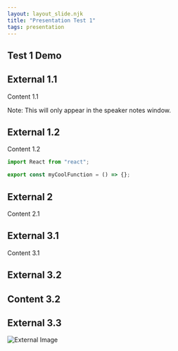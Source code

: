 ```yaml
---
layout: layout_slide.njk
title: "Presentation Test 1"
tags: presentation
---
```


<section>

# Test 1 Demo

## External 1.1

Content 1.1

<aside class="notes">Note: This will only appear in the speaker notes window.</aside>

</section>

<section>

## External 1.2

Content 1.2

```js
import React from "react";

export const myCoolFunction = () => {};
```

</section>
<section>

## External 2

Content 2.1

</section>
<section>

## External 3.1

Content 3.1

</section>

<section>

## External 3.2

## Content 3.2

</section>
<section>

## External 3.3

![External Image](https://s3.amazonaws.com/static.slid.es/logo/v2/slides-symbol-512x512.png)

</section>
